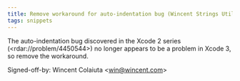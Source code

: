 ```yaml
---
title: Remove workaround for auto-indentation bug (Wincent Strings Utility, f9a9461)
tags: snippets
---
```


The auto-indentation bug discovered in the Xcode 2 series (&lt;rdar://problem/4450544&gt;) no longer appears to be a problem in Xcode 3, so remove the workaround.

Signed-off-by: Wincent Colaiuta &lt;win@wincent.com&gt;
